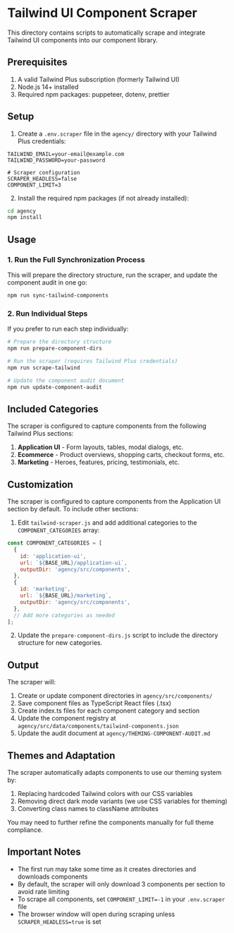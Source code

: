 # Tailwind UI Component Scraper

This directory contains scripts to automatically scrape and integrate Tailwind UI components into our component library.

## Prerequisites

1. A valid Tailwind Plus subscription (formerly Tailwind UI)
2. Node.js 14+ installed
3. Required npm packages: puppeteer, dotenv, prettier

## Setup

1. Create a `.env.scraper` file in the `agency/` directory with your Tailwind Plus credentials:

```
TAILWIND_EMAIL=your-email@example.com
TAILWIND_PASSWORD=your-password

# Scraper configuration
SCRAPER_HEADLESS=false
COMPONENT_LIMIT=3
```

2. Install the required npm packages (if not already installed):

```bash
cd agency
npm install
```

## Usage

### 1. Run the Full Synchronization Process

This will prepare the directory structure, run the scraper, and update the component audit in one go:

```bash
npm run sync-tailwind-components
```

### 2. Run Individual Steps

If you prefer to run each step individually:

```bash
# Prepare the directory structure
npm run prepare-component-dirs

# Run the scraper (requires Tailwind Plus credentials)
npm run scrape-tailwind

# Update the component audit document
npm run update-component-audit
```

## Included Categories

The scraper is configured to capture components from the following Tailwind Plus sections:

1. **Application UI** - Form layouts, tables, modal dialogs, etc.
2. **Ecommerce** - Product overviews, shopping carts, checkout forms, etc.
3. **Marketing** - Heroes, features, pricing, testimonials, etc.

## Customization

The scraper is configured to capture components from the Application UI section by default. To include other sections:

1. Edit `tailwind-scraper.js` and add additional categories to the `COMPONENT_CATEGORIES` array:

```javascript
const COMPONENT_CATEGORIES = [
  {
    id: 'application-ui',
    url: `${BASE_URL}/application-ui`,
    outputDir: 'agency/src/components',
  },
  {
    id: 'marketing',
    url: `${BASE_URL}/marketing`,
    outputDir: 'agency/src/components',
  },
  // Add more categories as needed
];
```

2. Update the `prepare-component-dirs.js` script to include the directory structure for new categories.

## Output

The scraper will:

1. Create or update component directories in `agency/src/components/`
2. Save component files as TypeScript React files (.tsx)
3. Create index.ts files for each component category and section
4. Update the component registry at `agency/src/data/components/tailwind-components.json`
5. Update the audit document at `agency/THEMING-COMPONENT-AUDIT.md`

## Themes and Adaptation

The scraper automatically adapts components to use our theming system by:

1. Replacing hardcoded Tailwind colors with our CSS variables
2. Removing direct dark mode variants (we use CSS variables for theming)
3. Converting class names to className attributes

You may need to further refine the components manually for full theme compliance.

## Important Notes

- The first run may take some time as it creates directories and downloads components
- By default, the scraper will only download 3 components per section to avoid rate limiting
- To scrape all components, set `COMPONENT_LIMIT=-1` in your `.env.scraper` file
- The browser window will open during scraping unless `SCRAPER_HEADLESS=true` is set
